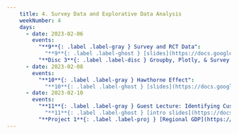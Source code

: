```yaml
---
    title: 4. Survey Data and Explorative Data Analysis
    weekNumber: 4
    days:
      - date: 2023-02-06
        events:
          "**9**{: .label .label-gray } Survey and RCT Data":
            "**9**{: .label .label-ghost } [slides](https://docs.google.com/presentation/d/1WrouKjnDDaEQTiuXLtEToMqzG8Kt4D2fXNiw3OpFLCM/edit?usp=sharing) • [video](https://kaltura.berkeley.edu/media/ECON+148%2C+LEC+001+%28Spring+2023%29/1_v7mxpk3x/288222162)"
          "**Disc 3**{: .label .label-disc } Groupby, Plotly, & Survey Design ([slides](https://docs.google.com/presentation/d/1zsvSWzPZiroPg6VNo4pyyvw7HjeZSc3n9cn8DvFFRRw/edit?usp=sharing)) ([video](https://kaltura.berkeley.edu/media/ECON+148%2C+DIS+102+%28Spring+2023%29/1_59qq1gen/288222162)) ([supp. reading](https://www.pnas.org/doi/epdf/10.1073/pnas.1000776108))":
      - date: 2023-02-08
        events:
          "**10**{: .label .label-gray } Hawthorne Effect":
            "**10**{: .label .label-ghost } [slides](https://docs.google.com/presentation/d/152PVBFCpWKA3Re1tpWyBzKrgE6MgmtzH-IRuntFu5rI/edit?usp=sharing) • [video](https://kaltura.berkeley.edu/media/ECON+148%2C+LEC+001+%28Spring+2023%29/1_oja18s0g/288222162) • code: [Survey Data](https://datahub.berkeley.edu/hub/user-redirect/git-pull?repo=https%3A%2F%2Fgithub.com%2FUCB-Econ-148%2Fsp23-student&branch=main&urlpath=lab%2Ftree%2Fsp23-student%2Flec%2Flec4-2%2FLec4_2.ipynb)"
      - date: 2023-02-10
        events:
          "**11**{: .label .label-gray } Guest Lecture: Identifying Customer Needs in Grocery (Alan Liang)":
            "**11**{: .label .label-ghost } [intro slides](https://docs.google.com/presentation/d/1_KzQXpRE5VLAIc9zwxF6a5BJX_IzLTEJWV2_mdFfzbc/edit?usp=sharing) • [slides](https://drive.google.com/file/d/1fDJyaDQ8l5_peJEjVAn4zEeQHT9WMcXO/view?usp=sharing) • [video](https://kaltura.berkeley.edu/media/ECON+148%2C+LEC+001+%28Spring+2023%29/1_q33xi54t/288222162)"
          "**Project 1**{: .label .label-proj } [Regional GDP](https://datahub.berkeley.edu/hub/user-redirect/git-pull?repo=https%3A%2F%2Fgithub.com%2FUCB-Econ-148%2Fsp23-student&branch=main&urlpath=lab%2Ftree%2Fsp23-student%2Fproj%2Fproj01%2Fproj01.ipynb) **(due Feb. 28)**":         
---
```

